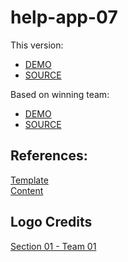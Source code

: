 # help-app-07

This version:

- [DEMO](https://nodawayhelp.github.io/help-app-07/)
- [SOURCE](https://github.com/nodawayhelp/help-app-07)

Based on winning team:

- [DEMO](https://prudhvi15.github.io/help-app-07/)
- [SOURCE](https://github.com/prudhvi15/help-app-07)

## References:</br>
[Template](https://startbootstrap.com/themes/)</br>
[Content](https://github.com/denisecase/pbl-lifeline)</br>

## Logo Credits
[Section 01 - Team 01](https://github.com/cweltonsmith/pbl-website)
